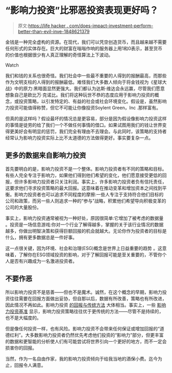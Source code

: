 # “影响力投资”比邪恶投资表现更好吗？

> 原文:[https://life hacker . com/does-impact-investment-perform-better-than-evil-inve-1848621379](https://lifehacker.com/does-impact-investment-perform-better-than-evil-inves-1848621379)

金钱是一种完全虚构的资源。在现代，我们可以凭空创造货币，而且越来越不需要任何形式的实体存在。巨大的财富在嗡嗡作响的服务器上用1和0表示，甚至货币的价值也根据很少有人真正理解的奇怪算法上下波动。

Watch

我们和钱的关系也很奇怪。我们社会中一些最不重要的人得到的报酬最高，而那些作为文明支柱的人得到的报酬最低。难怪我们大多数人倾向于将金钱视为《星球大战》中的原力:黑暗面显然更强大。我们都认为达斯·维达会永远赢，尽管我们愿意想象自己是欧比万·克诺比。我们将这种玩世不恭的态度应用于影响力投资的概念，或投资策略，以引发特定的、有益的社会或社会环境变化。假设是，虽然影响力投资可能值得称赞，但它不可能让你像投资Soylent Green，Inc .那样富有。

但真的是这样吗？假设最坏的情况总是更容易，部分是因为假设像影响力投资这样的事情是徒劳的给了我们一个不做任何事情的借口。如果试图用我们的钱让世界变得更美好会有明显的惩罚，我们完全有理由不去理会。与此同时，该策略的支持者经常认为影响力投资实际上比不太道德的方法做得更好。事实要复杂一点。

## 更多的数据来自影响力投资

首先要明白的是，影响力投资不是一个整体。影响力投资者有不同的策略和目标。有些人完全专注于影响力，如果他们得到他们希望的变化，他们愿意接受更低的回报，但许多影响力投资者只关注利润。事实上，许多影响力投资者负有信托责任，这要求他们寻求投资策略的最大回报。这意味着在推动变革和增加资本之间找到平衡。影响力投资者也可以追求不同程度的摩擦:一些人专注于支持符合他们目标的公司和政策，而另一些人则追求一种的“参与”战略，积累他们希望导向积极变革的公司的大量股份。

事实上，影响力投资通常被视为一种好处，原因很简单:它增加了被考虑的数据量 。投资是一场信息游戏:你对一个行业了解得越多，掌握的关于该行业情况的数据越多，你做出明智决策和获得巨额回报的机会就越大。无论你作为投资者的目标是什么，拥有更多数据总是一件好事。

这一点很关键，因为环境、社会和治理(ESG)概念是世界上日益重要的趋势 。这意味着，了解你在ESG领域投资的影响，对于了解回报可能是至关重要的，不管你个人是否有兴趣成为一名激进投资者。

## 不要作恶

所以影响力投资不是慈善——但也不是魔术。诚然，在这个概念的早期，影响力投资往往需要在回报方面做出妥协，但自那以后，数据有所改善，策略也有所改进，因此情况不再如此。影响力投资 [的回报与传统方法](https://olui2.fs.ml.com/Publish/Content/application/pdf/GWMOL/ME-impact-investing-white-paper.pdf) 大体相当。事实上，一些 [影响力投资基准](https://www.cambridgeassociates.com/insight/introducing-the-impact-investing-benchmark/) 显示，影响力投资策略往往优于更传统的方法——尽管不是持续的，也不是大幅度的。

但是像任何投资一样，也有风险。影响力投资不会带来任何保证或增加回报的“道德红利”。大多数影响力投资者仍然优先考虑他们投资的“影响力”部分，但更丰富的数据和更智能的分析使人们有可能尝试将世界引向一个更好的地方，而不一定会损害你的回报。

当然，作为一名自由作家，我的影响力投资倾向于给我当地的酒保小费。迄今为止，回报令人满意。